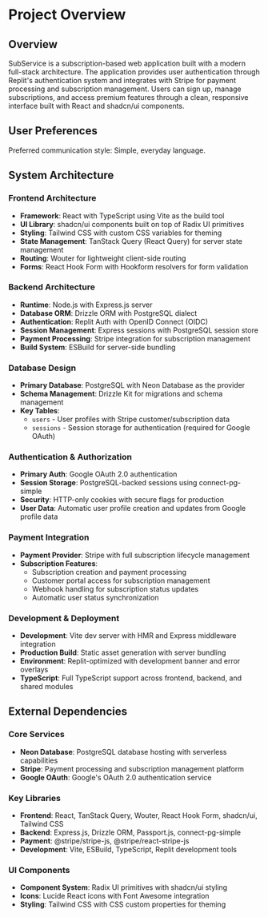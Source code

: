 # Project Overview

## Overview

SubService is a subscription-based web application built with a modern full-stack architecture. The application provides user authentication through Replit's authentication system and integrates with Stripe for payment processing and subscription management. Users can sign up, manage subscriptions, and access premium features through a clean, responsive interface built with React and shadcn/ui components.

## User Preferences

Preferred communication style: Simple, everyday language.

## System Architecture

### Frontend Architecture
- **Framework**: React with TypeScript using Vite as the build tool
- **UI Library**: shadcn/ui components built on top of Radix UI primitives
- **Styling**: Tailwind CSS with custom CSS variables for theming
- **State Management**: TanStack Query (React Query) for server state management
- **Routing**: Wouter for lightweight client-side routing
- **Forms**: React Hook Form with Hookform resolvers for form validation

### Backend Architecture
- **Runtime**: Node.js with Express.js server
- **Database ORM**: Drizzle ORM with PostgreSQL dialect
- **Authentication**: Replit Auth with OpenID Connect (OIDC)
- **Session Management**: Express sessions with PostgreSQL session store
- **Payment Processing**: Stripe integration for subscription management
- **Build System**: ESBuild for server-side bundling

### Database Design
- **Primary Database**: PostgreSQL with Neon Database as the provider
- **Schema Management**: Drizzle Kit for migrations and schema management
- **Key Tables**:
  - `users` - User profiles with Stripe customer/subscription data
  - `sessions` - Session storage for authentication (required for Google OAuth)

### Authentication & Authorization
- **Primary Auth**: Google OAuth 2.0 authentication
- **Session Storage**: PostgreSQL-backed sessions using connect-pg-simple
- **Security**: HTTP-only cookies with secure flags for production
- **User Data**: Automatic user profile creation and updates from Google profile data

### Payment Integration
- **Payment Provider**: Stripe with full subscription lifecycle management
- **Subscription Features**:
  - Subscription creation and payment processing
  - Customer portal access for subscription management
  - Webhook handling for subscription status updates
  - Automatic user status synchronization

### Development & Deployment
- **Development**: Vite dev server with HMR and Express middleware integration
- **Production Build**: Static asset generation with server bundling
- **Environment**: Replit-optimized with development banner and error overlays
- **TypeScript**: Full TypeScript support across frontend, backend, and shared modules

## External Dependencies

### Core Services
- **Neon Database**: PostgreSQL database hosting with serverless capabilities
- **Stripe**: Payment processing and subscription management platform
- **Google OAuth**: Google's OAuth 2.0 authentication service

### Key Libraries
- **Frontend**: React, TanStack Query, Wouter, React Hook Form, shadcn/ui, Tailwind CSS
- **Backend**: Express.js, Drizzle ORM, Passport.js, connect-pg-simple
- **Payment**: @stripe/stripe-js, @stripe/react-stripe-js
- **Development**: Vite, ESBuild, TypeScript, Replit development tools

### UI Components
- **Component System**: Radix UI primitives with shadcn/ui styling
- **Icons**: Lucide React icons with Font Awesome integration
- **Styling**: Tailwind CSS with CSS custom properties for theming